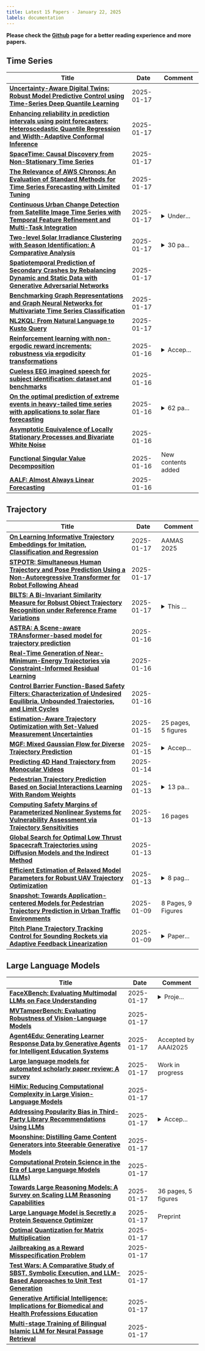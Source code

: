 ```yaml
---
title: Latest 15 Papers - January 22, 2025
labels: documentation
---
```

**Please check the [Github](https://github.com/CoderBak/Daily_ArXiv) page for a better reading experience and more papers.**

## Time Series
| **Title** | **Date** | **Comment** |
| --- | --- | --- |
| **[Uncertainty-Aware Digital Twins: Robust Model Predictive Control using Time-Series Deep Quantile Learning](http://arxiv.org/abs/2501.10337v1)** | 2025-01-17 |  |
| **[Enhancing reliability in prediction intervals using point forecasters: Heteroscedastic Quantile Regression and Width-Adaptive Conformal Inference](http://arxiv.org/abs/2406.14904v2)** | 2025-01-17 |  |
| **[SpaceTime: Causal Discovery from Non-Stationary Time Series](http://arxiv.org/abs/2501.10235v1)** | 2025-01-17 |  |
| **[The Relevance of AWS Chronos: An Evaluation of Standard Methods for Time Series Forecasting with Limited Tuning](http://arxiv.org/abs/2501.10216v1)** | 2025-01-17 |  |
| **[Continuous Urban Change Detection from Satellite Image Time Series with Temporal Feature Refinement and Multi-Task Integration](http://arxiv.org/abs/2406.17458v2)** | 2025-01-17 | <details><summary>Under...</summary><p>Under review at IEEE Transactions on Geoscience and Remote Sensing, Code will be available at https://github.com/SebastianHafner/ContUrbanCD.git</p></details> |
| **[Two-level Solar Irradiance Clustering with Season Identification: A Comparative Analysis](http://arxiv.org/abs/2501.10084v1)** | 2025-01-17 | <details><summary>30 pa...</summary><p>30 pages, 9 figures, 6 tables</p></details> |
| **[Spatiotemporal Prediction of Secondary Crashes by Rebalancing Dynamic and Static Data with Generative Adversarial Networks](http://arxiv.org/abs/2501.10041v1)** | 2025-01-17 |  |
| **[Benchmarking Graph Representations and Graph Neural Networks for Multivariate Time Series Classification](http://arxiv.org/abs/2501.08305v2)** | 2025-01-17 |  |
| **[NL2KQL: From Natural Language to Kusto Query](http://arxiv.org/abs/2404.02933v4)** | 2025-01-17 |  |
| **[Reinforcement learning with non-ergodic reward increments: robustness via ergodicity transformations](http://arxiv.org/abs/2310.11335v3)** | 2025-01-16 | <details><summary>Accep...</summary><p>Accepted final version to appear in the Transactions on Machine Learning Research</p></details> |
| **[Cueless EEG imagined speech for subject identification: dataset and benchmarks](http://arxiv.org/abs/2501.09700v1)** | 2025-01-16 |  |
| **[On the optimal prediction of extreme events in heavy-tailed time series with applications to solar flare forecasting](http://arxiv.org/abs/2407.11887v2)** | 2025-01-16 | <details><summary>62 pa...</summary><p>62 pages, 6 figures. Revised version accepted for publication in the Journal of Time Series Analysis</p></details> |
| **[Asymptotic Equivalence of Locally Stationary Processes and Bivariate White Noise](http://arxiv.org/abs/2410.05751v2)** | 2025-01-16 |  |
| **[Functional Singular Value Decomposition](http://arxiv.org/abs/2410.03619v3)** | 2025-01-16 | New contents added |
| **[AALF: Almost Always Linear Forecasting](http://arxiv.org/abs/2409.10142v2)** | 2025-01-16 |  |

## Trajectory
| **Title** | **Date** | **Comment** |
| --- | --- | --- |
| **[On Learning Informative Trajectory Embeddings for Imitation, Classification and Regression](http://arxiv.org/abs/2501.09327v2)** | 2025-01-17 | AAMAS 2025 |
| **[STPOTR: Simultaneous Human Trajectory and Pose Prediction Using a Non-Autoregressive Transformer for Robot Following Ahead](http://arxiv.org/abs/2209.07600v4)** | 2025-01-17 |  |
| **[BILTS: A Bi-Invariant Similarity Measure for Robust Object Trajectory Recognition under Reference Frame Variations](http://arxiv.org/abs/2405.04392v2)** | 2025-01-17 | <details><summary>This ...</summary><p>This work has been submitted as a regular research paper for consideration in the Journal of Intelligent & Robotic Systems. The content in this preprint is identical to the version submitted for peer review, except for formatting differences required by the journal</p></details> |
| **[ASTRA: A Scene-aware TRAnsformer-based model for trajectory prediction](http://arxiv.org/abs/2501.09878v1)** | 2025-01-16 |  |
| **[Real-Time Generation of Near-Minimum-Energy Trajectories via Constraint-Informed Residual Learning](http://arxiv.org/abs/2501.09450v1)** | 2025-01-16 |  |
| **[Control Barrier Function-Based Safety Filters: Characterization of Undesired Equilibria, Unbounded Trajectories, and Limit Cycles](http://arxiv.org/abs/2501.09289v1)** | 2025-01-16 |  |
| **[Estimation-Aware Trajectory Optimization with Set-Valued Measurement Uncertainties](http://arxiv.org/abs/2501.09192v1)** | 2025-01-15 | 25 pages, 5 figures |
| **[MGF: Mixed Gaussian Flow for Diverse Trajectory Prediction](http://arxiv.org/abs/2402.12238v2)** | 2025-01-15 | <details><summary>Accep...</summary><p>Accepted by Neurips 2024. Code: https://github.com/mulplue/MGF</p></details> |
| **[Predicting 4D Hand Trajectory from Monocular Videos](http://arxiv.org/abs/2501.08329v1)** | 2025-01-14 |  |
| **[Pedestrian Trajectory Prediction Based on Social Interactions Learning With Random Weights](http://arxiv.org/abs/2501.07711v1)** | 2025-01-13 | <details><summary>13 pa...</summary><p>13 pages,7 figures,Accepted to IEEE Transactions on Multimedia (TMM)</p></details> |
| **[Computing Safety Margins of Parameterized Nonlinear Systems for Vulnerability Assessment via Trajectory Sensitivities](http://arxiv.org/abs/2501.07498v1)** | 2025-01-13 | 16 pages |
| **[Global Search for Optimal Low Thrust Spacecraft Trajectories using Diffusion Models and the Indirect Method](http://arxiv.org/abs/2501.07005v1)** | 2025-01-13 |  |
| **[Efficient Estimation of Relaxed Model Parameters for Robust UAV Trajectory Optimization](http://arxiv.org/abs/2411.10941v2)** | 2025-01-13 | <details><summary>8 pag...</summary><p>8 pages, 5 figures, to be published in IEEE Sustech 2025</p></details> |
| **[Snapshot: Towards Application-centered Models for Pedestrian Trajectory Prediction in Urban Traffic Environments](http://arxiv.org/abs/2409.01971v2)** | 2025-01-09 | 8 Pages, 9 Figures |
| **[Pitch Plane Trajectory Tracking Control for Sounding Rockets via Adaptive Feedback Linearization](http://arxiv.org/abs/2501.05285v1)** | 2025-01-09 | <details><summary>Paper...</summary><p>Paper accepted to the IEEE Aerospace Conference 2025. Copyright: 979-8-3503-5597-0/25/$31.00 @2025 IEEE</p></details> |

## Large Language Models
| **Title** | **Date** | **Comment** |
| --- | --- | --- |
| **[FaceXBench: Evaluating Multimodal LLMs on Face Understanding](http://arxiv.org/abs/2501.10360v1)** | 2025-01-17 | <details><summary>Proje...</summary><p>Project Page: https://kartik-3004.github.io/facexbench/</p></details> |
| **[MVTamperBench: Evaluating Robustness of Vision-Language Models](http://arxiv.org/abs/2412.19794v4)** | 2025-01-17 |  |
| **[Agent4Edu: Generating Learner Response Data by Generative Agents for Intelligent Education Systems](http://arxiv.org/abs/2501.10332v1)** | 2025-01-17 | Accepted by AAAI2025 |
| **[Large language models for automated scholarly paper review: A survey](http://arxiv.org/abs/2501.10326v1)** | 2025-01-17 | Work in progress |
| **[HiMix: Reducing Computational Complexity in Large Vision-Language Models](http://arxiv.org/abs/2501.10318v1)** | 2025-01-17 |  |
| **[Addressing Popularity Bias in Third-Party Library Recommendations Using LLMs](http://arxiv.org/abs/2501.10313v1)** | 2025-01-17 | <details><summary>Accep...</summary><p>Accepted at the 1st International Workshop on Fairness in Software Systems, co-located with SANER2025</p></details> |
| **[Moonshine: Distilling Game Content Generators into Steerable Generative Models](http://arxiv.org/abs/2408.09594v2)** | 2025-01-17 |  |
| **[Computational Protein Science in the Era of Large Language Models (LLMs)](http://arxiv.org/abs/2501.10282v1)** | 2025-01-17 |  |
| **[Towards Large Reasoning Models: A Survey on Scaling LLM Reasoning Capabilities](http://arxiv.org/abs/2501.09686v2)** | 2025-01-17 | 36 pages, 5 figures |
| **[Large Language Model is Secretly a Protein Sequence Optimizer](http://arxiv.org/abs/2501.09274v2)** | 2025-01-17 | Preprint |
| **[Optimal Quantization for Matrix Multiplication](http://arxiv.org/abs/2410.13780v2)** | 2025-01-17 |  |
| **[Jailbreaking as a Reward Misspecification Problem](http://arxiv.org/abs/2406.14393v4)** | 2025-01-17 |  |
| **[Test Wars: A Comparative Study of SBST, Symbolic Execution, and LLM-Based Approaches to Unit Test Generation](http://arxiv.org/abs/2501.10200v1)** | 2025-01-17 |  |
| **[Generative Artificial Intelligence: Implications for Biomedical and Health Professions Education](http://arxiv.org/abs/2501.10186v1)** | 2025-01-17 |  |
| **[Multi-stage Training of Bilingual Islamic LLM for Neural Passage Retrieval](http://arxiv.org/abs/2501.10175v1)** | 2025-01-17 |  |

